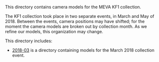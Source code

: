 This directory contains camera models for the MEVA KF1 collection.

The KF1 collection took place in two separate events, in March and May of 2018. Between the events, camera positions may have shifted; for the moment the camera models are broken out by collection month. As we refine our models, this organization may change.

This directory includes:

* [2018-03](2018-03) is a directory containing models for the March 2018 collection event.

